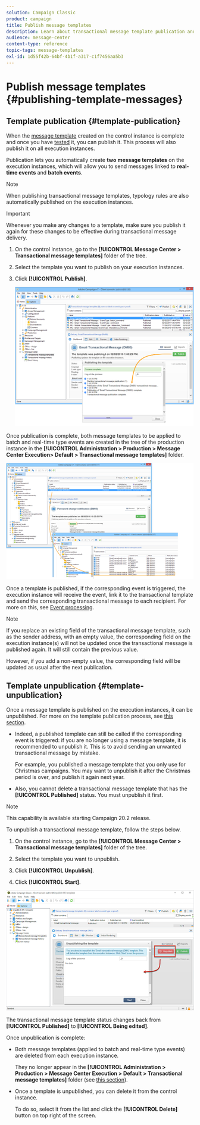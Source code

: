 ```yaml
---
solution: Campaign Classic
product: campaign
title: Publish message templates 
description: Learn about transactional message template publication and unpublication in Adobe Campaign Classic.
audience: message-center
content-type: reference
topic-tags: message-templates
exl-id: 1d55f42b-64bf-4b1f-a317-c1f7456aa5b3
---
```

# Publish message templates {#publishing-template-messages}

## Template publication {#template-publication}

When the [message template](../../message-center/using/creating-the-message-template.md) created on the control instance is complete and once you have [tested](../../message-center/using/testing-message-templates.md) it, you can publish it. This process will also publish it on all execution instances.

Publication lets you automatically create **two message templates** on the execution instances, which will allow you to send messages linked to **real-time events** and **batch events**.

>[!NOTE]
>
>When publishing transactional message templates, typology rules are also automatically published on the execution instances.

>[!IMPORTANT]
>
>Whenever you make any changes to a template, make sure you publish it again for these changes to be effective during transactional message delivery.

1. On the control instance, go to the **[!UICONTROL Message Center > Transactional message templates]** folder of the tree.
1. Select the template you want to publish on your execution instances.
1. Click **[!UICONTROL Publish]**.

   ![](assets/messagecenter_publish_model_008.png)

Once publication is complete, both message templates to be applied to batch and real-time type events are created in the tree of the production instance in the **[!UICONTROL Administration > Production > Message Center Execution> Default > Transactional message templates]** folder.

![](assets/messagecenter_deployed_model_001.png)

Once a template is published, if the corresponding event is triggered, the execution instance will receive the event, link it to the transactional template and send the corresponding transactional message to each recipient. For more on this, see [Event processing](../../message-center/using/about-event-processing.md).

>[!NOTE]
>
>If you replace an existing field of the transactional message template, such as the sender address, with an empty value, the corresponding field on the execution instance(s) will not be updated once the transactional message is published again. It will still contain the previous value.
>
>However, if you add a non-empty value, the corresponding field will be updated as usual after the next publication.

## Template unpublication {#template-unpublication}

Once a message template is published on the execution instances, it can be unpublished. For more on the template publication process, see [this section](#template-publication).

* Indeed, a published template can still be called if the corresponding event is triggered: if you are no longer using a message template, it is recommended to unpublish it. This is to avoid sending an unwanted transactional message by mistake.

    For example, you published a message template that you only use for Christmas campaigns. You may want to unpublish it after the Christmas period is over, and publish it again next year.

* Also, you cannot delete a transactional message template that has the **[!UICONTROL Published]** status. You must unpublish it first.

>[!NOTE]
>
>This capability is available starting Campaign 20.2 release.

To unpublish a transactional message template, follow the steps below.

1. On the control instance, go to the **[!UICONTROL Message Center > Transactional message templates]** folder of the tree.
1. Select the template you want to unpublish.
1. Click **[!UICONTROL Unpublish]**.

    <!--1. Fill in the **[!UICONTROL Log of the process]** field.-->

1. Click **[!UICONTROL Start]**.

![](assets/message-center-unpublish.png)

The transactional message template status changes back from **[!UICONTROL Published]** to **[!UICONTROL Being edited]**.

Once unpublication is complete:

* Both message templates (applied to batch and real-time type events) are deleted from each execution instance.

    They no longer appear in the **[!UICONTROL Administration > Production > Message Center Execution > Default > Transactional message templates]** folder (see [this section](#template-publication)).

* Once a template is unpublished, you can delete it from the control instance.

    To do so, select it from the list and click the **[!UICONTROL Delete]** button on top right of the screen.
